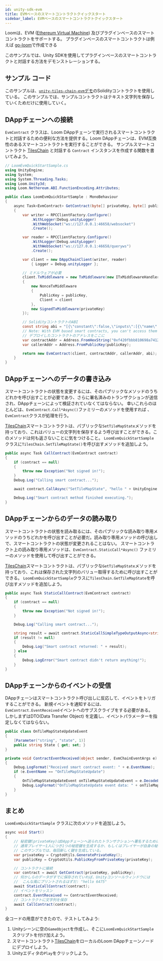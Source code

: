 ```yaml
---
id: unity-sdk-evm
title: EVMベースのスマートコントラクトクイックスタート
sidebar_label: EVMベースのスマートコントラクトクイックスタート
---
```

Loomは、EVM ([Ethereum Virtual Machine](evm.html)) 及びプラグインベースのスマートコントラクトをサポートする。 プラグインベースのスマートコントラクトは例えば [go-loom](https://github.com/loomnetwork/go-loom)で作成できる

このサンプルでは、Unity SDKを使用してプラグインベースのスマートコントラクトと対話する方法をデモンストレーションする。

## サンプル コード

このサンプルは、[`unity-tiles-chain-evm`デモ](https://github.com/loomnetwork/unity-tiles-chain-evm)のSolidityコントラクトを使用している。 このサンプルでは、サンプルコントラクトはテキスト文字列を保存していくためだけに使用していく。

## DAppチェーンへの接続

`EvmContract` クラスは、Loom DAppチェーンで実行されるスマートコントラクトと対話するための便利な方法を提供する。Loom DAppチェーンは、EVM互換性のあるスマートコントラクトを実行することができる。 サンプルスマートコントラクト [TilesChain](https://github.com/loomnetwork/unity-tiles-chain-evm/blob/master/dappchain/TilesChain.sol) と対話する `Contract` インスタンスを作成する関数を書いてみよう。

```csharp
// LoomEvmQuickStartSample.cs
using UnityEngine;
using System;
using System.Threading.Tasks;
using Loom.Unity3d;
using Loom.Nethereum.ABI.FunctionEncoding.Attributes;

public class LoomEvmQuickStartSample : MonoBehaviour
{
    async Task<EvmContract> GetContract(byte[] privateKey, byte[] publicKey)
    {
        var writer = RPCClientFactory.Configure()
            .WithLogger(Debug.unityLogger)
            .WithWebSocket("ws://127.0.0.1:46658/websocket")
            .Create();

        var reader = RPCClientFactory.Configure()
            .WithLogger(Debug.unityLogger)
            .WithWebSocket("ws://127.0.0.1:46658/queryws")
            .Create();

        var client = new DAppChainClient(writer, reader)
            { Logger = Debug.unityLogger };

        // ミドルウェアが必要
        client.TxMiddleware = new TxMiddleware(new ITxMiddlewareHandler[]
        {
            new NonceTxMiddleware
            {
                PublicKey = publicKey,
                Client = client
            },
            new SignedTxMiddleware(privateKey)
        });

        // SolidityコントラクトのABI
        const string abi = "[{\"constant\":false,\"inputs\":[{\"name\":\"_tileState\",\"type\":\"string\"}],\"name\":\"SetTileMapState\",\"outputs\":[],\"payable\":false,\"stateMutability\":\"nonpayable\",\"type\":\"function\"},{\"constant\":true,\"inputs\":[],\"name\":\"GetTileMapState\",\"outputs\":[{\"name\":\"\",\"type\":\"string\"}],\"payable\":false,\"stateMutability\":\"view\",\"type\":\"function\"},{\"anonymous\":false,\"inputs\":[{\"indexed\":false,\"name\":\"state\",\"type\":\"string\"}],\"name\":\"OnTileMapStateUpdate\",\"type\":\"event\"}]\r\n";
        // Note: With EVM based smart contracts, you can't access them by name.
        // デプロイしたコントラクトのアドレスをここに
        var contractAddr = Address.FromHexString("0xf420fbbb810698a74120df3723315ee06f472870");
        var callerAddr = Address.FromPublicKey(publicKey);

        return new EvmContract(client, contractAddr, callerAddr, abi);
    }
}
```

## DAppチェーンへのデータの書き込み

スマートコントラクトの状態を変更するには、そのパブリックなメソッドのうちどれかを呼び出すことが必要であり、さらに署名済みのトランザクションが送信され、DAppチェーンによって検証されていなくてはならない。 幸いこれらのほとんどは、`EvmContract.Call*Async()`ファミリーのメソッドを使用すれば 、`EvmContract`クラスが処理を行う。

[TilesChain](https://github.com/loomnetwork/unity-tiles-chain-evm/blob/master/dappchain/TilesChain.sol)スマートコントラクトは、パブリックな`SetTileMapState`メソッドを持っており、これはバリューの文字列を保存するよう呼び出すことができる。このメソッドは何も返さないことに気をつけること。 `LoomEvmQuickStartSample`クラスに`TilesChain.SetTileMapState()`を呼び出すメソッドを追加しよう。

```csharp
public async Task CallContract(EvmContract contract)
{
    if (contract == null)
    {
        throw new Exception("Not signed in!");
    }
    Debug.Log("Calling smart contract...");

    await contract.CallAsync("SetTileMapState", "hello " + UnityEngine.Random.Range(0, 10000));

    Debug.Log("Smart contract method finished executing.");
}
```

## DAppチェーンからのデータの読み取り

スマートコントラクトの状態を読み取るには、そのパブリックな読み取り専用メソッドのうちどれかを呼び出すことが必要だ。読み取り専用メソッドの呼び出しで、スマートコントラクトの状態が変更されることはない。 スマートコントラクト上の読み取り専用メソッドは、`EvmContract.StaticCall*Async()` ファミリーのメソッドを使用して呼び出すことができる。

[TilesChain](https://github.com/loomnetwork/unity-tiles-chain-evm/blob/master/dappchain/TilesChain.sol)スマートコントラクトは、パブリックな`GetTileMapState`メソッドを持っており、これは保存された文字列のバリュー取得するために呼び出すことができる。 `LoomEvmQuickStartSample`クラスに`TilesChain.GetTileMapState`を呼び出すメソッドを追加しよう。

```csharp
public async Task StaticCallContract(EvmContract contract)
{
    if (contract == null)
    {
        throw new Exception("Not signed in!");
    }

    Debug.Log("Calling smart contract...");

    string result = await contract.StaticCallSimpleTypeOutputAsync<string>("GetTileMapState");
    if (result != null)
    {
        Debug.Log("Smart contract returned: " + result);
    } else
    {
        Debug.LogError("Smart contract didn't return anything!");
    }
}
```

## DAppチェーンからのイベントの受信

DAppチェーンはスマートコントラクト呼び出しに反応して、イベントをトリガすることができる。 新規イベントを通知するには、`EvmContract.EventReceived`イベントへのサブスクライブをする必要がある。 しかしまずはDTO(Data Transfer Object) を定義し、イベントパラメーターを指定しなくてはならない。

```csharp
public class OnTileMapStateUpdateEvent
{
    [Parameter("string", "state", 1)]
    public string State { get; set; }
}

private void ContractEventReceived(object sender, EvmChainEventArgs e)
{
    Debug.LogFormat("Received smart contract event: " + e.EventName);
    if (e.EventName == "OnTileMapStateUpdate")
    {
        OnTileMapStateUpdateEvent onTileMapStateUpdateEvent = e.DecodeEventDTO<OnTileMapStateUpdateEvent>();
        Debug.LogFormat("OnTileMapStateUpdate event data: " + onTileMapStateUpdateEvent.State);
    }
}
```

## まとめ

`LoomEvmQuickStartSample` クラスに次のメソッドを追加しよう。

```csharp
async void Start()
{
    // 秘密鍵(privateKey)はDAppチェーンへ送られたトランザクションへ署名するために使われる。
    // 通常プレイヤー1人につき1つの秘密鍵を生成するか、もしくはプレイヤーが自身の秘密鍵を提供する。
    // このサンプルでは、毎回新しく鍵を生成している。
    var privateKey = CryptoUtils.GeneratePrivateKey();
    var publicKey = CryptoUtils.PublicKeyFromPrivateKey(privateKey);

    // コントラクトに接続
    var contract = await GetContract(privateKey, publicKey);
    // 何かしらのデータがすでに保存されていれば、Unityコンソールウィンドウには
    //  こんな風にプリントされるはずだ: "hello 6475" 
    await StaticCallContract(contract);
    // イベントをリッスン
    contract.EventReceived += ContractEventReceived;
    // コントラクトに文字列を保存
    await CallContract(contract);
}
```

全コードの用意ができたので、テストしてみよう:

1. Unityシーンに空の`GameObject`を作成し、そこに`LoomEvmQuickStartSample`スクリプトを付け加えよう。
2. スマートコントラクト[TilesChain](https://github.com/loomnetwork/unity-tiles-chain-evm/blob/master/dappchain/TilesChain.sol)をローカルのLoom DAppチェーンノードにデプロイしよう。
3. Unityエディタの`Play`をクリックしよう。